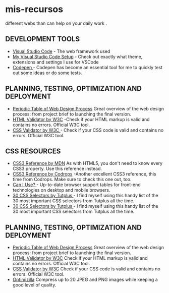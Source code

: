 # mis-recursos
different webs than can help on your daily work .

## DEVELOPMENT TOOLS

* [Visual Studio Code](https://code.visualstudio.com/) - The web framework used
* [My Visual Studio Code Setup](https://github.com/frontendbcn/mis-recursos/blob/master/vscode%20setup.md) - Check out exactly what theme, extensions and settings I use for VSCode
* [Codepen ](https://codepen.io/) - Codepen has become an essential tool for me to quickly test out some ideas or do some tests. 


## PLANNING, TESTING, OPTIMIZATION AND DEPLOYMENT

* [Periodic Table of Web Design Process](https://www.newdesigngroup.ca/website-design/web-design-process-infographic/) Great overview of the web design process: from project brief to launching the final version.
* [HTML Validator by W3C](https://validator.w3.org/) -Check if your HTML markup is valid and contains no errors. Official W3C tool.
* [CSS Validator by W3C ](https://jigsaw.w3.org/css-validator/) - Check if your CSS code is valid and contains no errors. Official W3C tool. 




## CSS RESOURCES

* [CSS3 Reference by MDN](https://developer.mozilla.org/en-US/docs/Web/CSS/Reference) As with HTML5, you don't need to know every CSS3 property. Use this reference instead.
* [CSS3 Reference by Codrops](https://tympanus.net/codrops/css_reference/) -Another excellent CSS3 reference, this time from Codrops. Make sure to check this one out, too.
* [Can I Use? ](https://caniuse.com/) - Up-to-date browser support tables for front-end technologies on desktop and mobile browsers.
* [30 CSS Selectors by Tutplus ](https://code.tutsplus.com/tutorials/the-30-css-selectors-you-must-memorize--net-16048) - I find myself using this handy list of the 30 most important CSS selectors from Tutplus all the time.
* [30 CSS Selectors by Tutplus ](https://code.tutsplus.com/tutorials/the-30-css-selectors-you-must-memorize--net-16048) - I find myself using this handy list of the 30 most important CSS selectors from Tutplus all the time.




## PLANNING, TESTING, OPTIMIZATION AND DEPLOYMENT

* [Periodic Table of Web Design Process](https://www.newdesigngroup.ca/website-design/web-design-process-infographic/) Great overview of the web design process: from project brief to launching the final version.
* [HTML Validator by W3C](https://validator.w3.org/) Check if your HTML markup is valid and contains no errors. Official W3C tool.
* [CSS Validator by W3C](https://jigsaw.w3.org/css-validator/) Check if your CSS code is valid and contains no errors. Official W3C tool.
* [Optimizilla](http://optimizilla.com/) Compress up to 20 JPEG and PNG images while keeping a good level of quality.
